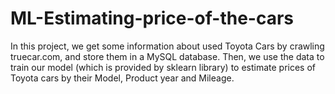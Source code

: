 # ML-Estimating-price-of-the-cars
In this project, we get some information about used Toyota Cars by crawling truecar.com, and store them in a MySQL database.
Then, we use the data to train our model (which is provided by sklearn library) to estimate prices of Toyota cars by their Model, Product year and Mileage.
